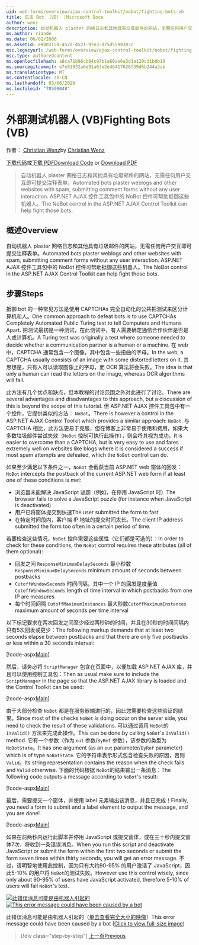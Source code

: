 ```yaml
---
uid: web-forms/overview/ajax-control-toolkit/nobot/fighting-bots-vb
title: 反击 Bot （VB） |Microsoft Docs
author: wenz
description: 自动机器人 plaster 网络日志和其他具有垃圾邮件的网站，无需任何用户交互即可提交注释表单。 ASP.NET 中的 NoBot 控件 。
ms.author: riande
ms.date: 06/02/2008
ms.assetid: e9803150-452d-4521-97e3-d75d5599383c
msc.legacyurl: /web-forms/overview/ajax-control-toolkit/nobot/fighting-bots-vb
msc.type: authoredcontent
ms.openlocfilehash: a8ca71b96cb84c97b1a60ae6a3d1a129cd1b0b10
ms.sourcegitcommit: e7e91932a6e91a63e2e46417626f39d6b244a3ab
ms.translationtype: MT
ms.contentlocale: zh-CN
ms.lasthandoff: 03/06/2020
ms.locfileid: "78509048"
---
```

# <a name="fighting-bots-vb"></a><span data-ttu-id="c9947-104">外部测试机器人 (VB)</span><span class="sxs-lookup"><span data-stu-id="c9947-104">Fighting Bots (VB)</span></span>

<span data-ttu-id="c9947-105">作者： [Christian Wenz](https://github.com/wenz)</span><span class="sxs-lookup"><span data-stu-id="c9947-105">by [Christian Wenz](https://github.com/wenz)</span></span>

<span data-ttu-id="c9947-106">[下载代码](https://download.microsoft.com/download/9/3/f/93f8daea-bebd-4821-833b-95205389c7d0/NoBot0.vb.zip)或[下载 PDF](https://download.microsoft.com/download/b/6/a/b6ae89ee-df69-4c87-9bfb-ad1eb2b23373/nobot0VB.pdf)</span><span class="sxs-lookup"><span data-stu-id="c9947-106">[Download Code](https://download.microsoft.com/download/9/3/f/93f8daea-bebd-4821-833b-95205389c7d0/NoBot0.vb.zip) or [Download PDF](https://download.microsoft.com/download/b/6/a/b6ae89ee-df69-4c87-9bfb-ad1eb2b23373/nobot0VB.pdf)</span></span>

> <span data-ttu-id="c9947-107">自动机器人 plaster 网络日志和其他具有垃圾邮件的网站，无需任何用户交互即可提交注释表单。</span><span class="sxs-lookup"><span data-stu-id="c9947-107">Automated bots plaster weblogs and other websites with spam, submitting comment forms without any user interaction.</span></span> <span data-ttu-id="c9947-108">ASP.NET AJAX 控件工具包中的 NoBot 控件可帮助抵御这些机器人。</span><span class="sxs-lookup"><span data-stu-id="c9947-108">The NoBot control in the ASP.NET AJAX Control Toolkit can help fight those bots.</span></span>

## <a name="overview"></a><span data-ttu-id="c9947-109">概述</span><span class="sxs-lookup"><span data-stu-id="c9947-109">Overview</span></span>

<span data-ttu-id="c9947-110">自动机器人 plaster 网络日志和其他具有垃圾邮件的网站，无需任何用户交互即可提交注释表单。</span><span class="sxs-lookup"><span data-stu-id="c9947-110">Automated bots plaster weblogs and other websites with spam, submitting comment forms without any user interaction.</span></span> <span data-ttu-id="c9947-111">ASP.NET AJAX 控件工具包中的 NoBot 控件可帮助抵御这些机器人。</span><span class="sxs-lookup"><span data-stu-id="c9947-111">The NoBot control in the ASP.NET AJAX Control Toolkit can help fight those bots.</span></span>

## <a name="steps"></a><span data-ttu-id="c9947-112">步骤</span><span class="sxs-lookup"><span data-stu-id="c9947-112">Steps</span></span>

<span data-ttu-id="c9947-113">抵御 bot 的一种常见方法是使用 CAPTCHAs 完全自动化的公共把测试来区分计算机和人。</span><span class="sxs-lookup"><span data-stu-id="c9947-113">One common approach to defeat bots is to use CAPTCHAs Completely Automated Public Turing test to tell Computers and Humans Apart.</span></span> <span data-ttu-id="c9947-114">把测试最初是一种测试，在此测试中，有人需要确定通信合作伙伴是否是人或计算机。</span><span class="sxs-lookup"><span data-stu-id="c9947-114">A Turing test was originally a test where someone needed to decide whether a communication partner is a human or a machine.</span></span> <span data-ttu-id="c9947-115">在 web 中，CAPTCHA 通常包含一个图像，其中包含一些扭曲的字母。</span><span class="sxs-lookup"><span data-stu-id="c9947-115">In the web, a CAPTCHA usually consists of an image with some distorted letters on it.</span></span> <span data-ttu-id="c9947-116">其思想是，只有人可以读取图像上的字母，而 OCR 算法将会失败。</span><span class="sxs-lookup"><span data-stu-id="c9947-116">The idea is that only a human can read the letters on the image, whereas OCR algorithms will fail.</span></span>

<span data-ttu-id="c9947-117">此方法有几个优点和缺点，但本教程的讨论范围之外对此进行了讨论。</span><span class="sxs-lookup"><span data-stu-id="c9947-117">There are several advantages and disadvantages to this approach, but a discussion of this is beyond the scope of this tutorial.</span></span> <span data-ttu-id="c9947-118">但 ASP.NET AJAX 控件工具包中有一个控件，它提供类似的方法： `NoBot`。</span><span class="sxs-lookup"><span data-stu-id="c9947-118">There is however a control in the ASP.NET AJAX Control Toolkit which provides a similar approach: `NoBot`.</span></span> <span data-ttu-id="c9947-119">与 CAPTCHA 相比，此方法更易于克服，但在博客上非常易于使用和费用，如果大多数垃圾邮件尝试失效（`NoBot` 控制可执行此操作），则会将其视为成功。</span><span class="sxs-lookup"><span data-stu-id="c9947-119">It is easier to overcome than a CAPTCHA, but is very easy to use and fares extremely well on websites like blogs where it is considered a success if most spam attempts are defeated, which the `NoBot` control can do.</span></span>

<span data-ttu-id="c9947-120">如果至少满足以下条件之一，`NoBot` 会截获当前 ASP.NET web 窗体的回发：</span><span class="sxs-lookup"><span data-stu-id="c9947-120">`NoBot` intercepts the postback of the current ASP.NET web form if at least one of these conditions is met:</span></span>

- <span data-ttu-id="c9947-121">浏览器未能解决 JavaScript 谜题（例如，在停用 JavaScript 时）</span><span class="sxs-lookup"><span data-stu-id="c9947-121">The browser fails to solve a JavaScript puzzle (for instance when JavaScript is deactivated)</span></span>
- <span data-ttu-id="c9947-122">用户已将窗体提交到快速</span><span class="sxs-lookup"><span data-stu-id="c9947-122">The user submitted the form to fast</span></span>
- <span data-ttu-id="c9947-123">在特定时间段内，客户端 IP 地址的提交时间太长。</span><span class="sxs-lookup"><span data-stu-id="c9947-123">The client IP address submitted the form too often in a certain period of time.</span></span>

<span data-ttu-id="c9947-124">若要检查这些情况，`NoBot` 控件需要这些属性（它们都是可选的）：</span><span class="sxs-lookup"><span data-stu-id="c9947-124">In order to check for these conditions, the `NoBot` control requires these attributes (all of them optional):</span></span>

- <span data-ttu-id="c9947-125">回发之间 `ResponseMinimumDelaySeconds` 最小秒数</span><span class="sxs-lookup"><span data-stu-id="c9947-125">`ResponseMinimumDelaySeconds` minimum amount of seconds between postbacks</span></span>
- <span data-ttu-id="c9947-126">`CutoffWindowSeconds` 时间间隔，其中一个 IP 的回发是度量值</span><span class="sxs-lookup"><span data-stu-id="c9947-126">`CutoffWindowSeconds` length of time interval in which postbacks from one IP are measures</span></span>
- <span data-ttu-id="c9947-127">每个时间间隔 `CutoffMaximumInstances` 最大秒数</span><span class="sxs-lookup"><span data-stu-id="c9947-127">`CutoffMaximumInstances` maximum amount of seconds per time interval</span></span>

<span data-ttu-id="c9947-128">以下标记要求在两次回发之间至少经过两秒钟的时间，并且在30秒的时间间隔内只有5次回发或更少：</span><span class="sxs-lookup"><span data-stu-id="c9947-128">The following markup demands that at least two seconds elapse between postbacks and that there are only five postbacks or less within a 30 seconds interval:</span></span>

[!code-aspx[Main](fighting-bots-vb/samples/sample1.aspx)]

<span data-ttu-id="c9947-129">然后，请务必将 `ScriptManager` 包含在页面中，以便加载 ASP.NET AJAX 库，并且可以使用控制工具包：</span><span class="sxs-lookup"><span data-stu-id="c9947-129">Then as usual make sure to include the `ScriptManager` in the page so that the ASP.NET AJAX library is loaded and the Control Toolkit can be used:</span></span>

[!code-aspx[Main](fighting-bots-vb/samples/sample2.aspx)]

<span data-ttu-id="c9947-130">由于大部分检查 `NoBot` 都是在服务器端进行的，因此您需要检查这些验证的结果。</span><span class="sxs-lookup"><span data-stu-id="c9947-130">Since most of the checks `NoBot` is doing occur on the server side, you need to check the result of these validations.</span></span> <span data-ttu-id="c9947-131">可以通过调用 `NoBot`的 `IsValid()` 方法来完成此操作。</span><span class="sxs-lookup"><span data-stu-id="c9947-131">This can be done by calling `NoBot`'s `IsValid()` method.</span></span> <span data-ttu-id="c9947-132">它有一个参数（作为 `out` 参数/`ByRef` 参数），该参数的类型为 `NoBotState`。</span><span class="sxs-lookup"><span data-stu-id="c9947-132">It has one argument (as an `out` parameter/`ByRef` parameter) which is of type `NoBotState`.</span></span> <span data-ttu-id="c9947-133">它的字符串表示形式包含检查失败的原因，否则 `Valid`。</span><span class="sxs-lookup"><span data-stu-id="c9947-133">Its string representation contains the reason when the check fails and `Valid` otherwise.</span></span> <span data-ttu-id="c9947-134">下面的代码根据 `NoBot`的结果输出一条消息：</span><span class="sxs-lookup"><span data-stu-id="c9947-134">The following code outputs a message according to `NoBot`'s result:</span></span>

[!code-aspx[Main](fighting-bots-vb/samples/sample3.aspx)]

<span data-ttu-id="c9947-135">最后，需要提交一个窗体，并使用 label 元素输出该消息，并且已完成！</span><span class="sxs-lookup"><span data-stu-id="c9947-135">Finally, you need a form to submit and a label element to output the message, and you are done!</span></span>

[!code-aspx[Main](fighting-bots-vb/samples/sample4.aspx)]

<span data-ttu-id="c9947-136">如果在前两秒内运行此脚本并停用 JavaScript 或提交窗体，或在三十秒内提交窗体7次，将收到一条错误消息。</span><span class="sxs-lookup"><span data-stu-id="c9947-136">When you run this script and deactivate JavaScript or submit the form within the first two seconds or submit the form seven times within thirty seconds, you will get an error message.</span></span> <span data-ttu-id="c9947-137">不过，请明智地使用此控制，因为只有大约90-95% 的用户激活了 JavaScript，因此5-10% 的用户将 `NoBot`的测试失败。</span><span class="sxs-lookup"><span data-stu-id="c9947-137">However use this control wisely, since only about 90-95% of users have JavaScript activated, therefore 5-10% of users will fail `NoBot`'s test.</span></span>

<span data-ttu-id="c9947-138">[![此错误消息可能是由机器人引起的](fighting-bots-vb/_static/image2.png)](fighting-bots-vb/_static/image1.png)</span><span class="sxs-lookup"><span data-stu-id="c9947-138">[![This error message could have been caused by a bot](fighting-bots-vb/_static/image2.png)](fighting-bots-vb/_static/image1.png)</span></span>

<span data-ttu-id="c9947-139">此错误消息可能是由机器人引起的（[单击查看完全大小的映像](fighting-bots-vb/_static/image3.png)）</span><span class="sxs-lookup"><span data-stu-id="c9947-139">This error message could have been caused by a bot ([Click to view full-size image](fighting-bots-vb/_static/image3.png))</span></span>

> [!div class="step-by-step"]
> [<span data-ttu-id="c9947-140">上一页</span><span class="sxs-lookup"><span data-stu-id="c9947-140">Previous</span></span>](fighting-bots-cs.md)
